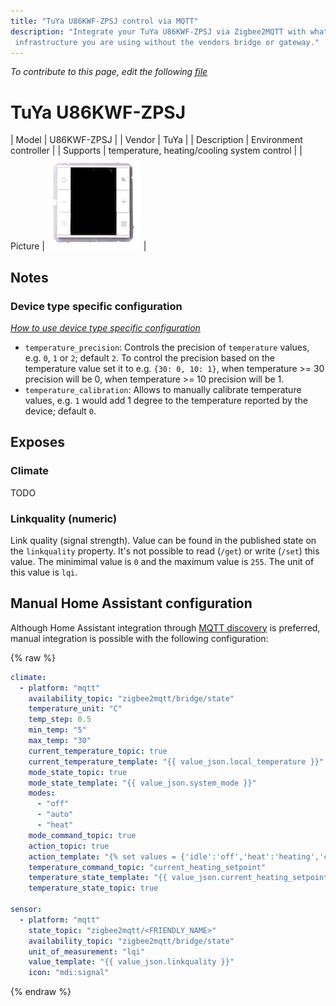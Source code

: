 ```yaml
---
title: "TuYa U86KWF-ZPSJ control via MQTT"
description: "Integrate your TuYa U86KWF-ZPSJ via Zigbee2MQTT with whatever smart home
 infrastructure you are using without the vendors bridge or gateway."
---
```


*To contribute to this page, edit the following
[file](https://github.com/Koenkk/zigbee2mqtt.io/blob/master/docs/devices/U86KWF-ZPSJ.md)*

# TuYa U86KWF-ZPSJ

| Model | U86KWF-ZPSJ  |
| Vendor  | TuYa  |
| Description | Environment controller |
| Supports | temperature, heating/cooling system control |
| Picture | ![TuYa U86KWF-ZPSJ](../images/devices/U86KWF-ZPSJ.jpg) |

## Notes

### Device type specific configuration
*[How to use device type specific configuration](../information/configuration.md)*

* `temperature_precision`: Controls the precision of `temperature` values,
e.g. `0`, `1` or `2`; default `2`.
To control the precision based on the temperature value set it to e.g. `{30: 0, 10: 1}`,
when temperature >= 30 precision will be 0, when temperature >= 10 precision will be 1.
* `temperature_calibration`: Allows to manually calibrate temperature values,
e.g. `1` would add 1 degree to the temperature reported by the device; default `0`.



## Exposes
### Climate 
TODO

### Linkquality (numeric)
Link quality (signal strength).
Value can be found in the published state on the `linkquality` property.
It's not possible to read (`/get`) or write (`/set`) this value.
The minimimal value is `0` and the maximum value is `255`.
The unit of this value is `lqi`.

## Manual Home Assistant configuration
Although Home Assistant integration through [MQTT discovery](../integration/home_assistant) is preferred,
manual integration is possible with the following configuration:


{% raw %}
```yaml
climate:
  - platform: "mqtt"
    availability_topic: "zigbee2mqtt/bridge/state"
    temperature_unit: "C"
    temp_step: 0.5
    min_temp: "5"
    max_temp: "30"
    current_temperature_topic: true
    current_temperature_template: "{{ value_json.local_temperature }}"
    mode_state_topic: true
    mode_state_template: "{{ value_json.system_mode }}"
    modes: 
      - "off"
      - "auto"
      - "heat"
    mode_command_topic: true
    action_topic: true
    action_template: "{% set values = {'idle':'off','heat':'heating','cool':'cooling','fan only':'fan'} %}{{ values[value_json.running_state] }}"
    temperature_command_topic: "current_heating_setpoint"
    temperature_state_template: "{{ value_json.current_heating_setpoint }}"
    temperature_state_topic: true

sensor:
  - platform: "mqtt"
    state_topic: "zigbee2mqtt/<FRIENDLY_NAME>"
    availability_topic: "zigbee2mqtt/bridge/state"
    unit_of_measurement: "lqi"
    value_template: "{{ value_json.linkquality }}"
    icon: "mdi:signal"
```
{% endraw %}


